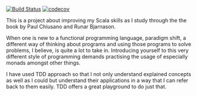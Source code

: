 [![Build Status](https://travis-ci.org/bilalwahla/fp-in-scala.svg?branch=master)](https://travis-ci.org/bilalwahla/fp-in-scala) [![codecov](https://codecov.io/gh/bilalwahla/fp-in-scala/branch/master/graph/badge.svg)](https://codecov.io/gh/bilalwahla/fp-in-scala)

This is a project about improving my Scala skills as I study through the the book by Paul Chiusano and Runar Bjarnason. 

When one is new to a functional programming language, paradigm shift, a different way of thinking about programs and using those programs to solve problems, 
I believe, is quite a lot to take in. Introducing yourself to this very different style of programming demands practising the usage of especially monads 
amongst other things. 

I have used TDD approach so that I not only understand explained concepts as well as I could but understand their applications in a way that I can refer 
back to them easily. TDD offers a great playground to do just that.
